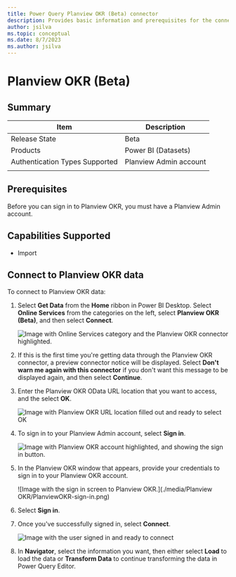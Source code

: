 ```yaml
---
title: Power Query Planview OKR (Beta) connector
description: Provides basic information and prerequisites for the connector, describes the connection process, and discusses limitations and issues you might encounter.
author: jsilva
ms.topic: conceptual
ms.date: 8/7/2023
ms.author: jsilva
---
```


# Planview OKR (Beta)

## Summary

| Item | Description |
| ---- | ----------- |
| Release State | Beta |
| Products | Power BI (Datasets) |
| Authentication Types Supported | Planview Admin account |
| | |

## Prerequisites

Before you can sign in to Planview OKR, you must have a Planview Admin account.

## Capabilities Supported

* Import

## Connect to Planview OKR data

To connect to Planview OKR data:

1. Select **Get Data** from the **Home** ribbon in Power BI Desktop. Select **Online Services** from the categories on the left, select **Planview OKR (Beta)**, and then select **Connect**.

   ![Image with Online Services category and the Planview OKR connector highlighted.](./media/PlanviewOKR/get-PlanviewOKR-data.png)

2. If this is the first time you're getting data through the Planview OKR connector, a preview connector notice will be displayed. Select **Don't warn me again with this connector** if you don't want this message to be displayed again, and then select **Continue**.

3. Enter the Planview OKR OData URL location that you want to access, and the select **OK**.

   ![Image with Planview OKR URL location filled out and ready to select OK](./media/PlanviewOKR/PlanviewOKR-url.png)

4. To sign in to your Planview Admin account, select **Sign in**.

   ![Image with Planview OKR account highlighted, and showing the sign in button.](./media/PlanviewOKR/sign-in.png)

5. In the Planview OKR window that appears, provide your credentials to sign in to your Planview OKR account.

   ![Image with the sign in screen to Planview OKR.](./media/Planview OKR/PlanviewOKR-sign-in.png)

6. Select **Sign in**.

7. Once you've successfully signed in, select **Connect**.

   ![Image with the user signed in and ready to connect](./media/PlanviewOKR/signed-in.png)

8. In **Navigator**, select the information you want, then either select **Load** to load the data or **Transform Data** to continue transforming the data in Power Query Editor.
